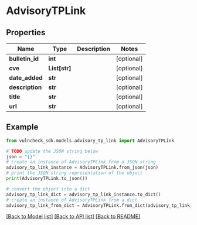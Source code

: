 # AdvisoryTPLink


## Properties

Name | Type | Description | Notes
------------ | ------------- | ------------- | -------------
**bulletin_id** | **int** |  | [optional] 
**cve** | **List[str]** |  | [optional] 
**date_added** | **str** |  | [optional] 
**description** | **str** |  | [optional] 
**title** | **str** |  | [optional] 
**url** | **str** |  | [optional] 

## Example

```python
from vulncheck_sdk.models.advisory_tp_link import AdvisoryTPLink

# TODO update the JSON string below
json = "{}"
# create an instance of AdvisoryTPLink from a JSON string
advisory_tp_link_instance = AdvisoryTPLink.from_json(json)
# print the JSON string representation of the object
print(AdvisoryTPLink.to_json())

# convert the object into a dict
advisory_tp_link_dict = advisory_tp_link_instance.to_dict()
# create an instance of AdvisoryTPLink from a dict
advisory_tp_link_from_dict = AdvisoryTPLink.from_dict(advisory_tp_link_dict)
```
[[Back to Model list]](../README.md#documentation-for-models) [[Back to API list]](../README.md#documentation-for-api-endpoints) [[Back to README]](../README.md)


